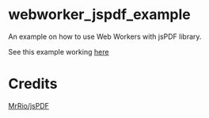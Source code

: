 # webworker_jspdf_example
An example on how to use Web Workers with jsPDF library.

See this example working [here](http://webworker_jspdf.jstarcher.com/)

# Credits
[MrRio/jsPDF](https://github.com/MrRio/jsPDF)

